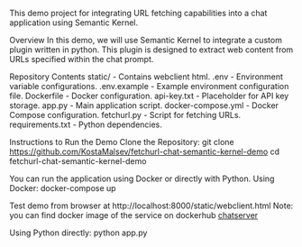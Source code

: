 This demo project for integrating URL fetching capabilities into a chat application using Semantic Kernel. 

Overview
In this demo, we will use Semantic Kernel to integrate a custom plugin written in python. 
This plugin is designed to extract web content from URLs specified within the chat prompt.

Repository Contents
static/ - Contains webclient html.
.env - Environment variable configurations.
.env.example - Example environment configuration file.
Dockerfile - Docker configuration.
api-key.txt - Placeholder for API key storage.
app.py - Main application script.
docker-compose.yml - Docker Compose configuration.
fetchurl.py - Script for fetching URLs.
requirements.txt - Python dependencies.

Instructions to Run the Demo
Clone the Repository:
git clone https://github.com/KostaMalsev/fetchurl-chat-semantic-kernel-demo
cd fetchurl-chat-semantic-kernel-demo

You can run the application using Docker or directly with Python.
Using Docker:
docker-compose up

Test demo from browser at http://localhost:8000/static/webclient.html
Note: you can find docker image of the service on dockerhub [chatserver](https://medium.com/r/?url=https%3A%2F%2Fhub.docker.com%2Fr%2Fkostyamalsev%2Fchatserver)

Using Python directly:
python app.py

